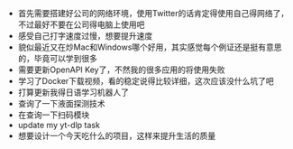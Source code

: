 - 首先需要搭建好公司的网络环境，使用Twitter的话肯定得使用自己得网络了，不过最好不要在公司得电脑上使用吧
- 感受自己打字速度过慢，想要提升速度
- 貌似最近又在炒Mac和Windows哪个好用，其实感觉每个例证还是挺有意思的，毕竟可以学到很多
- 需要更新OpenAPI Key了，不然我的很多应用的将使用失败
- 学习了Docker下载视频，看的稳定说得比较详细，这次应该没什么坑了吧
- 打算更新我得日语学习机器人了
- 查询了一下液面探测技术
- 在查询一下扫码模块
- update my yt-dlp task
- 想要设计一个今天吃什么的项目，这样来提升生活的质量